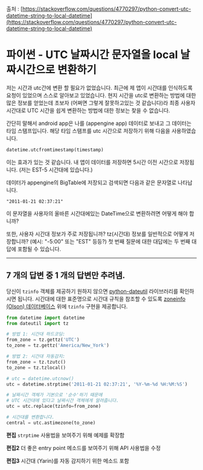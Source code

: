 출처 : [https://stackoverflow.com/questions/4770297/python-convert-utc-datetime-string-to-local-datetime](https://stackoverflow.com/questions/4770297/python-convert-utc-datetime-string-to-local-datetime)

# 파이썬 - UTC 날짜시간 문자열을 local 날짜시간으로 변환하기

저는 시간과 utc간에 변환 할 필요가 없었습니다. 최근에 제 앱이 시간대를 인식하도록 요청이 있었으며 스스로 알아보고 있었습니다. 현지 시간을 utc로 변환하는 방법에 대한 많은 정보를 얻었는데 초보자 (어쩌면 그렇게 잘못하고있는 것 같습니다)라 최종 사용자 시간대로 UTC 시간을 쉽게 변환하는 방법에 대한 정보는 찾을 수 없습니다.

간단히 말해서 android app은 나를 (appengine app) 데이터로 보내고 그 데이터는 타임 스탬프입니다. 해당 타임 스탬프를 utc 시간으로 저장하기 위해 다음을 사용하였습니다.

```python
datetime.utcfromtimestamp(timestamp)
```

이는 효과가 있는 것 같습니다. 내 앱이 데이터를 저장하면 5시간 이전 시간으로 저장됩니다. (저는 EST-5 시간대에 있습니다.)

데이터가 appengine의 BigTable에 저장되고 검색되면 다음과 같은 문자열로 나타납니다.

```
"2011-01-21 02:37:21"
```

이 문자열을 사용자의 올바른 시간대에있는 DateTime으로 변환하려면 어떻게 해야 합니까?

또한, 사용자 시간대 정보가 주로 저장됩니까? tz(시간대) 정보를 일반적으로 어떻게 저장합니까? (예시: "-5:00" 또는 "EST" 등등?) 첫 번째 질문에 대한 대답에는 두 번째 대답에 포함될 수 있습니다.

---

## 7 개의 답변 중 1 개의 답변만 추려냄.

당신이 `tzinfo` 객체를 제공하기 원하지 않으면 [python-dateutil](http://niemeyer.net/python-dateutil) 라이브러리를 확인하시면 됩니다. 시간대에 대한 표준명으로 시간대 규칙을 참조할 수 있도록 [zoneinfo (Olson) 데이터베이스](https://en.wikipedia.org/wiki/Tz_database) 위에 `tzinfo` 구현을 제공합니다.

```python
from datetime import datetime
from dateutil import tz

# 방법 1: 시간대 하드코딩:
from_zone = tz.gettz('UTC')
to_zone = tz.gettz('America/New_York')

# 방법 2: 시간대 자동감지:
from_zone = tz.tzutc()
to_zone = tz.tzlocal()

# utc = datetime.utcnow()
utc = datetime.strptime('2011-01-21 02:37:21', '%Y-%m-%d %H:%M:%S')

# 날짜시간 객체가 기본으로 '순수'하기 때문에  
# UTC 시간대에 있다고 날짜시간 객체에게 알려줍니다.
utc = utc.replace(tzinfo=from_zone)

# 시간대를 변환합니다.
central = utc.astimezone(to_zone)
```

**편집** `strptime` 사용법을 보여주기 위해 예제를 확장함

**편집2** 더 좋은 entry point 메소드를 보여주기 위해 API 사용법을 수정

**편집3** 시간대 (Yarin)를 자동 감지하기 위한 메소드 포함
